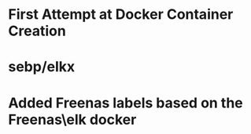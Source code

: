 # First Attempt at Docker Container Creation

# sebp/elkx

# Added Freenas labels based on the Freenas\elk docker


